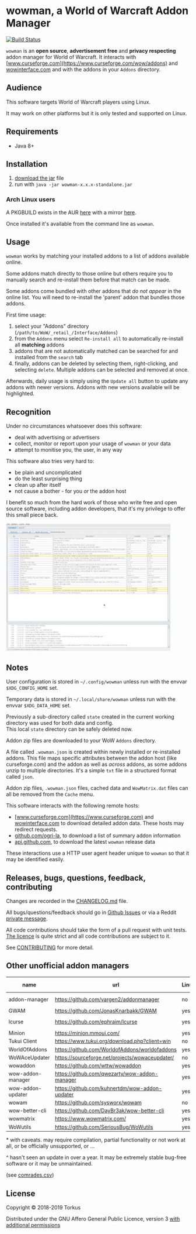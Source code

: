 # wowman, a World of Warcraft Addon Manager

[![Build Status](https://travis-ci.org/ogri-la/wowman.svg?branch=master)](https://travis-ci.org/ogri-la/wowman)

`wowman` is an **open source**, **advertisement free** and **privacy respecting** addon manager for World of Warcraft. 
It interacts with [www.curseforge.com](https://www.curseforge.com/wow/addons) and 
[wowinterface.com](https://wowinterface.com/addons.php) and with the addons in your `Addons` directory.

## Audience

This software targets World of Warcraft players using Linux.

It may work on other platforms but it is only tested and supported on Linux.

## Requirements

* Java 8+

## Installation

1. [download the jar](https://github.com/ogri-la/wowman/releases/download/0.6.0/wowman-0.6.0-standalone.jar) file
2. run with `java -jar wowman-x.x.x-standalone.jar`

### Arch Linux users

A PKGBUILD exists in the AUR [here](https://aur.archlinux.org/packages/wowman/) 
with a mirror [here](https://github.com/ogri-la/wowman-pkgbuild/). 

Once installed it's available from the command line as `wowman`.

## Usage

`wowman` works by matching your installed addons to a list of addons available online.

Some addons match directly to those online but others require you to manually search and re-install them before that 
match can be made.

Some addons come bundled with other addons that *do not appear* in the online list. You will need to re-install the 
'parent' addon that bundles those addons.

First time usage:

1. select your "Addons" directory (`/path/to/WoW/_retail_/Interface/Addons`)
2. from the `Addons` menu select `Re-install all` to automatically re-install all **matching** addons
3. addons that are not automatically matched can be searched for and installed from the `search` tab
4. finally, addons can be deleted by selecting them, right-clicking, and selecting `delete`. Multiple addons can be 
selected and removed at once.

Afterwards, daily usage is simply using the `Update all` button to update any addons with newer versions. 
Addons with new versions available will be highlighted.

## Recognition

Under no circumstances whatsoever does this software:

* deal with advertising or advertisers
* collect, monitor or report upon your usage of `wowman` or your data
* attempt to monitise you, the user, in any way

This software also tries very hard to:

* be plain and uncomplicated
* do the least surprising thing
* clean up after itself
* not cause a bother - for you *or* the addon host

I benefit so much from the hard work of those who write free and open source software, including addon developers, 
that it's my privilege to offer this small piece back.

[![wowman version 0.5.0](screenshot-0.5.0-thumbnail.jpg)](screenshot-0.5.0.png?raw=true)

## Notes

User configuration is stored in `~/.config/wowman` unless run with the envvar `$XDG_CONFIG_HOME` set.

Temporary data is stored in `~/.local/share/wowman` unless run with the envvar `$XDG_DATA_HOME` set.

Previously a sub-directory called `state` created in the current working directory was used for both data and config.  
This local `state` directory can be safely deleted now.

Addon zip files are downloaded to your WoW `Addons` directory.

A file called `.wowman.json` is created within newly installed or re-installed addons. This file maps specific 
attributes between the addon host (like curseforge.com) and the addon as well as *across* addons, as some addons unzip 
to multiple directories. It's a simple `txt` file in a structured format called `json`.

Addon zip files, `.wowman.json` files, cached data and `WowMatrix.dat` files can all be removed from the `Cache` menu.

This software interacts with the following remote hosts:

* [www.curseforge.com](https://www.curseforge.com) and [wowinterface.com](https://wowinterface.com) to download detailed 
addon data. These hosts may redirect requests.
* [github.com/ogri-la](https://github.com/ogri-la), to download a list of summary addon information
* [api.github.com](https://developer.github.com/v3/repos/releases), to download the latest `wowman` release data

These interactions use a HTTP user agent header unique to `wowman` so that it may be identified easily.

## Releases, bugs, questions, feedback, contributing

Changes are recorded in the [CHANGELOG.md](CHANGELOG.md) file.

All bugs/questions/feedback should go in [Github Issues](https://github.com/ogri-la/wowman/issues) or 
via a Reddit [private message](https://www.reddit.com/message/compose/?to=torkus-jr&subject=wowman).

All code contributions should take the form of a pull request with unit tests.  
[The licence](LICENCE.txt) is quite strict and all code contributions are subject to it.

See [CONTRIBUTING](CONTRIBUTING.md) for more detail.

## Other unofficial addon managers

| name              | url                                             | Linux | Mac  | Windows | maintained? | f/oss? | source available? | ads? | EULA? | language       | 
|-------------------|-------------------------------------------------|-------|------|---------|-------------|--------|-------------------|------|-------|----------------| 
| addon-manager     | https://github.com/vargen2/addonmanager         | no    | no   | yes*    | no          | yes    | yes               | no   | no    | "java, javafx" | 
| GWAM              | https://github.com/JonasKnarbakk/GWAM           | yes*  | yes* | yes*    | no^         | yes    | yes               | no   | no    | c++            | 
| lcurse            | https://github.com/ephraim/lcurse               | yes   | no   | no      | yes         | no     | yes               | no   | no    | "python, qt"   | 
| Minion            | https://minion.mmoui.com/                       | yes*  | yes  | yes     | yes         | no     | no                | yes  | yes   | java           | 
| Tukui Client      | https://www.tukui.org/download.php?client=win   | no    | no   | yes     | yes         | no     | no                | ?    | ?     | ?              | 
| WorldOfAddons     | https://github.com/WorldofAddons/worldofaddons  | yes*  | yes* | yes     | yes         | yes    | yes               | no   | no    | javascript     | 
| WoWAceUpdater     | https://sourceforge.net/projects/wowaceupdater/ | no    | no   | yes     | no          | yes    | yes               | ?    | ?     | ?              | 
| wowaddon          | https://github.com/wttw/wowaddon                | yes   | yes  | yes     | no^         | yes    | yes               | no   | no    | go             | 
| wow-addon-manager | https://github.com/qwezarty/wow-addon-manager   | yes*  | no   | no      | yes         | yes    | yes               | no   | no    | python         | 
| wow-addon-updater | https://github.com/kuhnertdm/wow-addon-updater  | yes*  | yes  | yes     | no^         | yes    | yes               | no   | no    | python         | 
| wowam             | https://github.com/sysworx/wowam                | no    | yes  | yes     | no^         | no     | yes               | no   | yes*  | xojo           | 
| wow-better-cli    | https://github.com/DayBr3ak/wow-better-cli      | yes*  | yes* | yes*    | no^         | yes    | yes               | no   | no    | javascript     | 
| wowmatrix         | https://www.wowmatrix.com/                      | yes   | yes  | yes     | yes         | no     | no                | yes  | yes   | ?              | 
| WoWutils          | https://github.com/SeriousBug/WoWutils          | yes   | no   | no      | no          | yes    | yes               | no   | no    | bash           | 

\* with caveats. may require compilation, partial functionality or not work at all, or be officially unsupported, or ...

\^ hasn't seen an update in over a year. It may be extremely stable bug-free software or it may be unmaintained.

(see [comrades.csv](comrades.csv))

## License

Copyright © 2018-2019 Torkus

Distributed under the GNU Affero General Public Licence, version 3 [with additional permissions](LICENCE.txt#L665)
